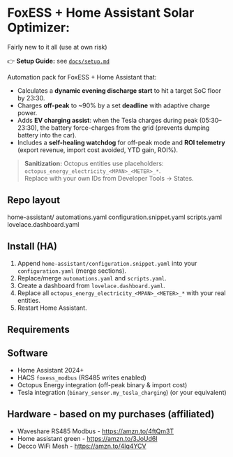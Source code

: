 # FoxESS + Home Assistant Solar Optimizer: 
Fairly new to it all (use at own risk)

👉 **Setup Guide:** see [`docs/setup.md`](docs/setup.md)

Automation pack for FoxESS + Home Assistant that:
- Calculates a **dynamic evening discharge start** to hit a target SoC floor by 23:30.
- Charges **off-peak** to ~90% by a set **deadline** with adaptive charge power.
- Adds **EV charging assist**: when the Tesla charges during peak (05:30–23:30), the battery force-charges from the grid (prevents dumping battery into the car).
- Includes a **self-healing watchdog** for off-peak mode and **ROI telemetry** (export revenue, import cost avoided, YTD gain, ROI%).

> **Sanitization:** Octopus entities use placeholders:  
> `octopus_energy_electricity_<MPAN>_<METER>_*`.  
> Replace with your own IDs from Developer Tools → States.

## Repo layout
home-assistant/
automations.yaml
configuration.snippet.yaml
scripts.yaml
lovelace.dashboard.yaml

## Install (HA)
1. Append `home-assistant/configuration.snippet.yaml` into your `configuration.yaml` (merge sections).
2. Replace/merge `automations.yaml` and `scripts.yaml`.
3. Create a dashboard from `lovelace.dashboard.yaml`.
4. Replace all `octopus_energy_electricity_<MPAN>_<METER>_*` with your real entities.  
5. Restart Home Assistant.

## Requirements
## Software
- Home Assistant 2024+
- HACS `foxess_modbus` (RS485 writes enabled)
- Octopus Energy integration (off-peak binary & import cost)
- Tesla integration (`binary_sensor.my_tesla_charging`) (or your equivalent)
## Hardware - based on my purchases (affiliated)
- Waveshare RS485 Modbus - https://amzn.to/4ftQm3T
- Home assistant green - https://amzn.to/3JoUd6l
- Decco WiFi Mesh - https://amzn.to/4lq4YCV

